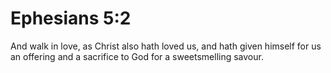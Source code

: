 # Ephesians 5:2

And walk in love, as Christ also hath loved us, and hath given himself for us an offering and a sacrifice to God for a sweetsmelling savour.